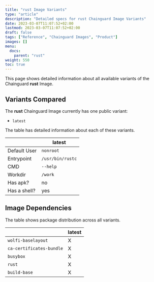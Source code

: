 ```yaml
---
title: "rust Image Variants"
type: "article"
description: "Detailed specs for rust Chainguard Image Variants"
date: 2023-03-07T11:07:52+02:00
lastmod: 2023-03-07T11:07:52+02:00
draft: false
tags: ["Reference", "Chainguard Images", "Product"]
images: []
menu:
  docs:
    parent: "rust"
weight: 550
toc: true
---
```


This page shows detailed information about all available variants of the Chainguard **rust** Image.

## Variants Compared
The **rust** Chainguard Image currently has one public variant: 

- `latest`

The table has detailed information about each of these variants.

|              | latest           |
|--------------|------------------|
| Default User | `nonroot`        |
| Entrypoint   | `/usr/bin/rustc` |
| CMD          | `--help`         |
| Workdir      | `/work`          |
| Has apk?     | no               |
| Has a shell? | yes              |

## Image Dependencies
The table shows package distribution across all variants.

|                          | latest |
|--------------------------|--------|
| `wolfi-baselayout`       | X      |
| `ca-certificates-bundle` | X      |
| `busybox`                | X      |
| `rust`                   | X      |
| `build-base`             | X      |

